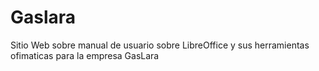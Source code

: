 # Gaslara
Sitio Web sobre manual de usuario sobre LibreOffice y sus herramientas ofimaticas para la empresa GasLara
